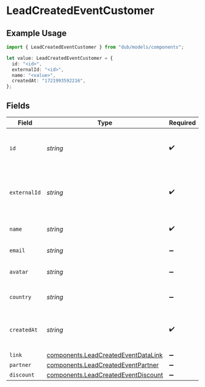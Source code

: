 # LeadCreatedEventCustomer

## Example Usage

```typescript
import { LeadCreatedEventCustomer } from "dub/models/components";

let value: LeadCreatedEventCustomer = {
  id: "<id>",
  externalId: "<id>",
  name: "<value>",
  createdAt: "1721993592216",
};
```

## Fields

| Field                                                                                      | Type                                                                                       | Required                                                                                   | Description                                                                                |
| ------------------------------------------------------------------------------------------ | ------------------------------------------------------------------------------------------ | ------------------------------------------------------------------------------------------ | ------------------------------------------------------------------------------------------ |
| `id`                                                                                       | *string*                                                                                   | :heavy_check_mark:                                                                         | The unique identifier of the customer in Dub.                                              |
| `externalId`                                                                               | *string*                                                                                   | :heavy_check_mark:                                                                         | Unique identifier for the customer in the client's app.                                    |
| `name`                                                                                     | *string*                                                                                   | :heavy_check_mark:                                                                         | Name of the customer.                                                                      |
| `email`                                                                                    | *string*                                                                                   | :heavy_minus_sign:                                                                         | Email of the customer.                                                                     |
| `avatar`                                                                                   | *string*                                                                                   | :heavy_minus_sign:                                                                         | Avatar URL of the customer.                                                                |
| `country`                                                                                  | *string*                                                                                   | :heavy_minus_sign:                                                                         | Country of the customer.                                                                   |
| `createdAt`                                                                                | *string*                                                                                   | :heavy_check_mark:                                                                         | The date the customer was created.                                                         |
| `link`                                                                                     | [components.LeadCreatedEventDataLink](../../models/components/leadcreatedeventdatalink.md) | :heavy_minus_sign:                                                                         | N/A                                                                                        |
| `partner`                                                                                  | [components.LeadCreatedEventPartner](../../models/components/leadcreatedeventpartner.md)   | :heavy_minus_sign:                                                                         | N/A                                                                                        |
| `discount`                                                                                 | [components.LeadCreatedEventDiscount](../../models/components/leadcreatedeventdiscount.md) | :heavy_minus_sign:                                                                         | N/A                                                                                        |
